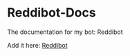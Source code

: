 # Reddibot-Docs

The documentation for my bot: Reddibot

Add it here: [Reddibot](https://top.gg/bot/770376260626415637)
